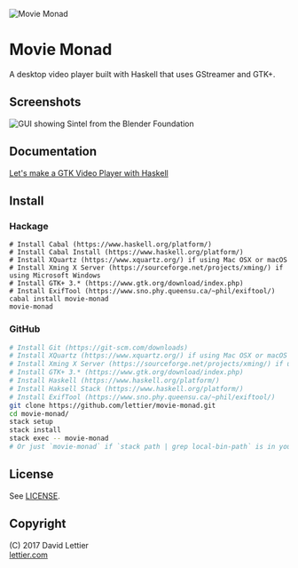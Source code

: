 ![Movie Monad](https://i.imgur.com/d7Hz6Cv.png)

# Movie Monad

A desktop video player built with Haskell that uses GStreamer and GTK+.

## Screenshots

![GUI showing Sintel from the Blender Foundation](https://i.imgur.com/SLse3s9.jpg)

## Documentation

[Let's make a GTK Video Player with Haskell](https://lettier.github.io/posts/2017-08-30-haskell-gtk-video-player.html)

## Install

### Hackage

```
# Install Cabal (https://www.haskell.org/platform/)
# Install Cabal Install (https://www.haskell.org/platform/)
# Install XQuartz (https://www.xquartz.org/) if using Mac OSX or macOS
# Install Xming X Server (https://sourceforge.net/projects/xming/) if using Microsoft Windows
# Install GTK+ 3.* (https://www.gtk.org/download/index.php)
# Install ExifTool (https://www.sno.phy.queensu.ca/~phil/exiftool/)
cabal install movie-monad
movie-monad
```

### GitHub

```bash
# Install Git (https://git-scm.com/downloads)
# Install XQuartz (https://www.xquartz.org/) if using Mac OSX or macOS
# Install Xming X Server (https://sourceforge.net/projects/xming/) if using Microsoft Windows
# Install GTK+ 3.* (https://www.gtk.org/download/index.php)
# Install Haskell (https://www.haskell.org/platform/)
# Install Haksell Stack (https://www.haskell.org/platform/)
# Install ExifTool (https://www.sno.phy.queensu.ca/~phil/exiftool/)
git clone https://github.com/lettier/movie-monad.git
cd movie-monad/
stack setup
stack install
stack exec -- movie-monad
# Or just `movie-monad` if `stack path | grep local-bin-path` is in your `echo $PATH`
```

## License

See [LICENSE](LICENSE).

## Copyright

(C) 2017 David Lettier  
[lettier.com](http://www.lettier.com/)
